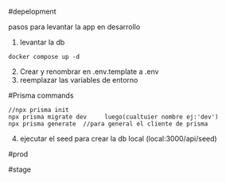 #depelopment

pasos para levantar la app en desarrollo


1. levantar la db
```
docker compose up -d
```

2. Crear y renombrar en .env.template a .env
3. reemplazar las variables de entorno


#Prisma commands
```
//npx prisma init
npx prisma migrate dev     luego(cualtuier nombre ej:'dev')
npx prisma generate  //para general el cliente de prisma
```
4. ejecutar el seed para crear la db local (local:3000/api/seed)

#prod


#stage